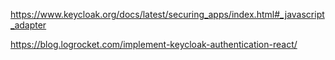 https://www.keycloak.org/docs/latest/securing_apps/index.html#_javascript_adapter

https://blog.logrocket.com/implement-keycloak-authentication-react/